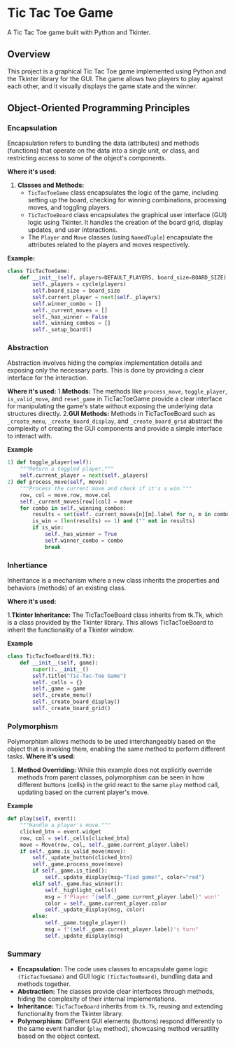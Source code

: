 # Tic Tac Toe Game

A Tic Tac Toe game built with Python and Tkinter.

## Overview

This project is a graphical Tic Tac Toe game implemented using Python and the Tkinter library for the GUI. The game allows two players to play against each other, and it visually displays the game state and the winner.

## Object-Oriented Programming Principles

### Encapsulation

Encapsulation refers to bundling the data (attributes) and methods (functions) that operate on the data into a single unit, or class, and restricting access to some of the object's components.

**Where it's used:**
1. **Classes and Methods:** 
   - `TicTacToeGame` class encapsulates the logic of the game, including setting up the board, checking for winning combinations, processing moves, and toggling players.
   - `TicTacToeBoard` class encapsulates the graphical user interface (GUI) logic using Tkinter. It handles the creation of the board grid, display updates, and user interactions.
   - The `Player` and `Move` classes (using `NamedTuple`) encapsulate the attributes related to the players and moves respectively.

**Example:**
```python
class TicTacToeGame:
    def __init__(self, players=DEFAULT_PLAYERS, board_size=BOARD_SIZE):
        self._players = cycle(players)
        self.board_size = board_size
        self.current_player = next(self._players)
        self.winner_combo = []
        self._current_moves = []
        self._has_winner = False
        self._winning_combos = []
        self._setup_board()
```
 ### Abstraction
 

Abstraction involves hiding the complex implementation details and exposing only the necessary parts. This is done by providing a clear interface for the interaction.

**Where it's used:**
1.**Methods:** The methods like `process_move`, `toggle_player`, `is_valid_move`, and `reset_game` in TicTacToeGame provide a clear interface for manipulating the game's state without exposing the underlying data structures directly.
2.**GUI Methods:** Methods in TicTacToeBoard such as `_create_menu`, `_create_board_display`, and `_create_board_grid` abstract the complexity of creating the GUI components and provide a simple interface to interact with.

**Example**
```python
1) def toggle_player(self):
    """Return a toggled player."""
    self.current_player = next(self._players)
2) def process_move(self, move):
    """Process the current move and check if it's a win."""
    row, col = move.row, move.col
    self._current_moves[row][col] = move
    for combo in self._winning_combos:
        results = set(self._current_moves[n][m].label for n, m in combo)
        is_win = (len(results) == 1) and ("" not in results)
        if is_win:
            self._has_winner = True
            self.winner_combo = combo
            break
```

### Inhertiance

Inheritance is a mechanism where a new class inherits the properties and behaviors (methods) of an existing class.


**Where it's used:**

1.**Tkinter Inheritance:** The TicTacToeBoard class inherits from tk.Tk, which is a class provided by the Tkinter library. This allows TicTacToeBoard to inherit the functionality of a Tkinter window.

**Example**
```python
class TicTacToeBoard(tk.Tk):
    def __init__(self, game):
        super().__init__()
        self.title("Tic-Tac-Toe Game")
        self._cells = {}
        self._game = game
        self._create_menu()
        self._create_board_display()
        self._create_board_grid()
```
### Polymorphism
Polymorphism allows methods to be used interchangeably based on the object that is invoking them, enabling the same method to perform different tasks.
**Where it's used:**
1. **Method Overriding:** While this example does not explicitly override methods from parent classes, polymorphism can be seen in how different buttons (cells) in the grid react to the same `play` method call, updating based on the current player's move.

**Example**
```python
def play(self, event):
    """Handle a player's move."""
    clicked_btn = event.widget
    row, col = self._cells[clicked_btn]
    move = Move(row, col, self._game.current_player.label)
    if self._game.is_valid_move(move):
        self._update_button(clicked_btn)
        self._game.process_move(move)
        if self._game.is_tied():
            self._update_display(msg="Tied game!", color="red")
        elif self._game.has_winner():
            self._highlight_cells()
            msg = f'Player "{self._game.current_player.label}" won!'
            color = self._game.current_player.color
            self._update_display(msg, color)
        else:
            self._game.toggle_player()
            msg = f"{self._game.current_player.label}'s turn"
            self._update_display(msg)
```
### Summary
- **Encapsulation:** The code uses classes to encapsulate game logic `(TicTacToeGame)` and GUI logic `(TicTacToeBoard)`, bundling data and methods together.
- **Abstraction:** The classes provide clear interfaces through methods, hiding the complexity of their internal implementations.
- **Inheritance:** `TicTacToeBoard` inherits from `tk.Tk`, reusing and extending functionality from the Tkinter library.
- **Polymorphism:** Different GUI elements (buttons) respond differently to the same event handler (`play` method), showcasing method versatility based on the object context.







